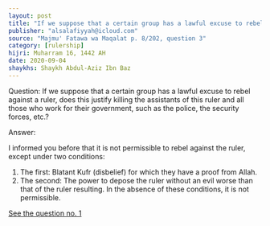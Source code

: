 ```yaml
---
layout: post
title: "If we suppose that a certain group has a lawful excuse to rebel against a ruler..."
publisher: "alsalafiyyah@icloud.com"
source: "Majmu' Fatawa wa Maqalat p. 8/202, question 3"
category: [rulership]
hijri: Muharram 16, 1442 AH
date: 2020-09-04
shaykhs: Shaykh Abdul-Aziz Ibn Baz
---
```


Question: If we suppose that a certain group has a lawful excuse to rebel against a ruler, does this justify killing the assistants of this ruler and all those who work for their government, such as the police, the security forces, etc.? 

Answer:

I informed you before that it is not permissible to rebel against the ruler, except under two conditions:

1. The first: Blatant Kufr (disbelief) for which they have a proof from Allah.
2. The second: The power to depose the ruler without an evil worse than that of the ruler resulting. In the absence of these conditions, it is not permissible.

[See the question no. 1](/ruling-on-rebel)

